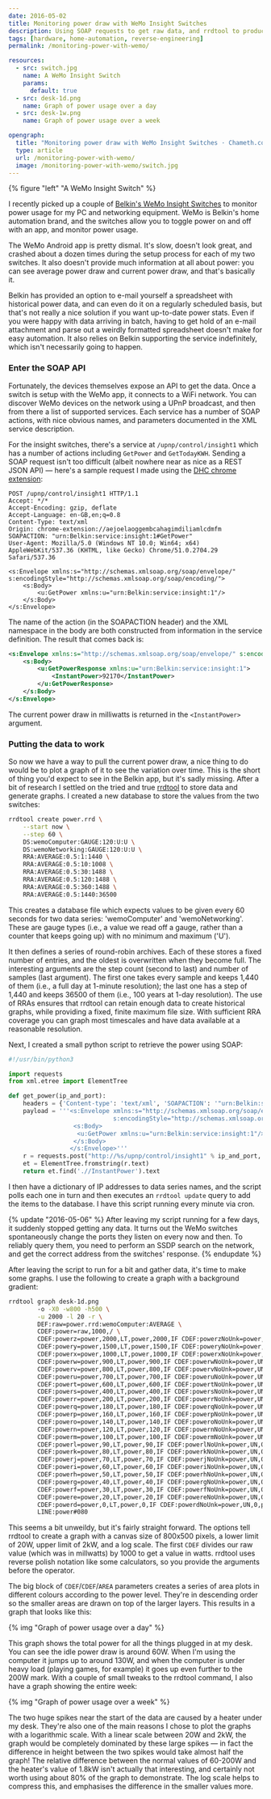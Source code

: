 ```yaml
---
date: 2016-05-02
title: Monitoring power draw with WeMo Insight Switches
description: Using SOAP requests to get raw data, and rrdtool to produce graphs.
tags: [hardware, home-automation, reverse-engineering]
permalink: /monitoring-power-with-wemo/

resources:
  - src: switch.jpg
    name: A WeMo Insight Switch
    params:
      default: true
  - src: desk-1d.png
    name: Graph of power usage over a day
  - src: desk-1w.png
    name: Graph of power usage over a week

opengraph:
  title: "Monitoring power draw with WeMo Insight Switches · Chameth.com"
  type: article
  url: /monitoring-power-with-wemo/
  image: /monitoring-power-with-wemo/switch.jpg
---
```


{% figure "left" "A WeMo Insight Switch" %}

I recently picked up a couple of <a href="http://www.belkin.com/uk/p/P-F7C029/">Belkin's WeMo
Insight Switches</a> to monitor power usage for my PC and networking equipment. WeMo is Belkin's
home automation brand, and the switches allow you to toggle power on and off with an app, and
monitor power usage.

The WeMo Android app is pretty dismal. It's slow, doesn't look great, and crashed about a dozen
times during the setup process for each of my two switches. It also doesn't provide much
information at all about power: you can see average power draw and current power draw, and that's
basically it.

Belkin has provided an option to e-mail yourself a spreadsheet with historical power data, and can
even do it on a regularly scheduled basis, but that's not really a nice solution if you want
up-to-date power stats. Even if you were happy with data arriving in batch, having to get hold
of an e-mail attachment and parse out a weirdly formatted spreadsheet doesn't make for easy
automation. It also relies on Belkin supporting the service indefinitely, which isn't necessarily
going to happen.

<!--more-->

### Enter the SOAP API

Fortunately, the devices themselves expose an API to get the data. Once a switch is setup with the
WeMo app, it connects to a WiFi network. You can discover WeMo devices on the network using a UPnP
broadcast, and then from there a list of supported services. Each service has a number of SOAP
actions, with nice obvious names, and parameters documented in the XML service description.

For the insight switches, there's a service at `/upnp/control/insight1` which has a number of
actions including `GetPower` and `GetTodayKWH`. Sending a SOAP request isn't too difficult
(albeit nowhere near as nice as a REST JSON API) &mdash; here's a sample request I made using
the <a href="https://chrome.google.com/webstore/detail/dhc-rest-client/aejoelaoggembcahagimdiliamlcdmfm/">DHC chrome extension</a>:

```http
POST /upnp/control/insight1 HTTP/1.1
Accept: */*
Accept-Encoding: gzip, deflate
Accept-Language: en-GB,en;q=0.8
Content-Type: text/xml
Origin: chrome-extension://aejoelaoggembcahagimdiliamlcdmfm
SOAPACTION: "urn:Belkin:service:insight:1#GetPower"
User-Agent: Mozilla/5.0 (Windows NT 10.0; Win64; x64) AppleWebKit/537.36 (KHTML, like Gecko) Chrome/51.0.2704.29 Safari/537.36

<s:Envelope xmlns:s="http://schemas.xmlsoap.org/soap/envelope/" s:encodingStyle="http://schemas.xmlsoap.org/soap/encoding/">
    <s:Body>
        <u:GetPower xmlns:u="urn:Belkin:service:insight:1"/>
    </s:Body>
</s:Envelope>
```

The name of the action (in the SOAPACTION header) and the XML namespace in the body are both
constructed from information in the service definition. The result that comes back is:

```xml
<s:Envelope xmlns:s="http://schemas.xmlsoap.org/soap/envelope/" s:encodingStyle="http://schemas.xmlsoap.org/soap/encoding/">
    <s:Body>
        <u:GetPowerResponse xmlns:u="urn:Belkin:service:insight:1">
            <InstantPower>92170</InstantPower>
        </u:GetPowerResponse>
    </s:Body>
</s:Envelope>
```

The current power draw in milliwatts is returned in the `<InstantPower>` argument.

### Putting the data to work

So now we have a way to pull the current power draw, a nice thing to do would be to plot a graph
of it to see the variation over time. This is the short of thing you'd expect to see in the Belkin
app, but it's sadly missing. After a bit of research I settled on the tried and true
<a href="http://oss.oetiker.ch/rrdtool/">rrdtool</a> to store data and generate graphs. I created a
new database to store the values from the two switches:

```bash
rrdtool create power.rrd \
    --start now \
    --step 60 \
    DS:wemoComputer:GAUGE:120:U:U \
    DS:wemoNetworking:GAUGE:120:U:U \
    RRA:AVERAGE:0.5:1:1440 \
    RRA:AVERAGE:0.5:10:1008 \
    RRA:AVERAGE:0.5:30:1488 \
    RRA:AVERAGE:0.5:120:1488 \
    RRA:AVERAGE:0.5:360:1488 \
    RRA:AVERAGE:0.5:1440:36500
```

This creates a database file which expects values to be given every 60 seconds for two data series:
'wemoComputer' and 'wemoNetworking'. These are gauge types (i.e., a value we read off a gauge,
rather than a counter that keeps going up) with no minimum and maximum ('U').

It then defines a series of round-robin archives. Each of these stores a fixed number of entries,
and the oldest is overwritten when they become full. The interesting arguments are the step count
(second to last) and number of samples (last argument). The first one takes every sample and keeps
1,440 of them (i.e., a full day at 1-minute resolution); the last one has a step of 1,440 and keeps
36500 of them (i.e., 100 years at 1-day resolution). The use of RRAs ensures that rrdtool can retain
enough data to create historical graphs, while providing a fixed, finite maximum file size. With
sufficient RRA coverage you can graph most timescales and have data available at a reasonable
resolution.

Next, I created a small python script to retrieve the power using SOAP:

```python
#!/usr/bin/python3

import requests
from xml.etree import ElementTree

def get_power(ip_and_port):
    headers = {'Content-type': 'text/xml', 'SOAPACTION': '"urn:Belkin:service:insight:1#GetPower"'}
    payload = '''<s:Envelope xmlns:s="http://schemas.xmlsoap.org/soap/envelope/"
                             s:encodingStyle="http://schemas.xmlsoap.org/soap/encoding/">
                  <s:Body>
                   <u:GetPower xmlns:u="urn:Belkin:service:insight:1"/>
                  </s:Body>
                 </s:Envelope>'''
    r = requests.post("http://%s/upnp/control/insight1" % ip_and_port, headers=headers, data=payload)
    et = ElementTree.fromstring(r.text)
    return et.find('.//InstantPower').text
```

I then have a dictionary of IP addresses to data series names, and the script polls each one in
turn and then executes an `rrdtool update` query to add the items to the database. I have this
script running every minute via cron.

{% update "2016-05-06" %}
After leaving my script running for a few days, it suddenly
stopped getting any data. It turns out the WeMo switches spontaneously change the ports they listen
on every now and then. To reliably query them, you need to perform an SSDP search on the network,
and get the correct address from the switches' response.
{% endupdate %}

After leaving the script to run for a bit and gather data, it's time to make some graphs. I use
the following to create a graph with a background gradient:

```bash
rrdtool graph desk-1d.png
        -o -X0 -w800 -h500 \
        -u 2000 -l 20 -r \
        DEF:raw=power.rrd:wemoComputer:AVERAGE \
        CDEF:power=raw,1000,/ \
        CDEF:powerz=power,2000,LT,power,2000,IF CDEF:powerzNoUnk=power,UN,0,powerz,IF AREA:powerzNoUnk#ff0000 \
        CDEF:powery=power,1500,LT,power,1500,IF CDEF:poweryNoUnk=power,UN,0,powery,IF AREA:poweryNoUnk#ff0000 \
        CDEF:powerx=power,1000,LT,power,1000,IF CDEF:powerxNoUnk=power,UN,0,powerx,IF AREA:powerxNoUnk#ff0000 \
        CDEF:powerw=power,900,LT,power,900,IF CDEF:powerwNoUnk=power,UN,0,powerw,IF AREA:powerwNoUnk#ff0000 \
        CDEF:powerv=power,800,LT,power,800,IF CDEF:powervNoUnk=power,UN,0,powerv,IF AREA:powervNoUnk#ff1b00 \
        CDEF:poweru=power,700,LT,power,700,IF CDEF:poweruNoUnk=power,UN,0,poweru,IF AREA:poweruNoUnk#ff4100 \
        CDEF:powert=power,600,LT,power,600,IF CDEF:powertNoUnk=power,UN,0,powert,IF AREA:powertNoUnk#ff6600 \
        CDEF:powers=power,400,LT,power,400,IF CDEF:powersNoUnk=power,UN,0,powers,IF AREA:powersNoUnk#ff8e00 \
        CDEF:powerr=power,200,LT,power,200,IF CDEF:powerrNoUnk=power,UN,0,powerr,IF AREA:powerrNoUnk#ffb500 \
        CDEF:powerq=power,180,LT,power,180,IF CDEF:powerqNoUnk=power,UN,0,powerq,IF AREA:powerqNoUnk#ffdb00 \
        CDEF:powerp=power,160,LT,power,160,IF CDEF:powerpNoUnk=power,UN,0,powerp,IF AREA:powerpNoUnk#fdff00 \
        CDEF:powero=power,140,LT,power,140,IF CDEF:poweroNoUnk=power,UN,0,powero,IF AREA:poweroNoUnk#d7ff00 \
        CDEF:powern=power,120,LT,power,120,IF CDEF:powernNoUnk=power,UN,0,powern,IF AREA:powernNoUnk#b0ff00 \
        CDEF:powerm=power,100,LT,power,100,IF CDEF:powermNoUnk=power,UN,0,powerm,IF AREA:powermNoUnk#8aff00 \
        CDEF:powerl=power,90,LT,power,90,IF CDEF:powerlNoUnk=power,UN,0,powerl,IF AREA:powerlNoUnk#65ff00 \
        CDEF:powerk=power,80,LT,power,80,IF CDEF:powerkNoUnk=power,UN,0,powerk,IF AREA:powerkNoUnk#3eff00 \
        CDEF:powerj=power,70,LT,power,70,IF CDEF:powerjNoUnk=power,UN,0,powerj,IF AREA:powerjNoUnk#17ff00 \
        CDEF:poweri=power,60,LT,power,60,IF CDEF:poweriNoUnk=power,UN,0,poweri,IF AREA:poweriNoUnk#00ff10 \
        CDEF:powerh=power,50,LT,power,50,IF CDEF:powerhNoUnk=power,UN,0,powerh,IF AREA:powerhNoUnk#00ff36 \
        CDEF:powerg=power,40,LT,power,40,IF CDEF:powergNoUnk=power,UN,0,powerg,IF AREA:powergNoUnk#00ff5c \
        CDEF:powerf=power,30,LT,power,30,IF CDEF:powerfNoUnk=power,UN,0,powerf,IF AREA:powerfNoUnk#00ff83 \
        CDEF:powere=power,20,LT,power,20,IF CDEF:powereNoUnk=power,UN,0,powere,IF AREA:powereNoUnk#00ffa8 \
        CDEF:powerd=power,0,LT,power,0,IF CDEF:powerdNoUnk=power,UN,0,powerd,IF AREA:powerdNoUnk#00ffd0 \
        LINE:power#080
```

This seems a bit unweildy, but it's fairly straight forward. The options tell rrdtool to create
a graph with a canvas size of 800x500 pixels, a lower limit of 20W, upper limit of 2kW, and a
log scale. The first `CDEF` divides our raw value (which was in millwatts) by 1000 to get a value
in watts. rrdtool uses reverse polish notation like some calculators, so you provide the arguments
before the operator.

The big block of `CDEF`/`CDEF`/`AREA` parameters creates a series of area plots in different colours
according to the power level. They're in descending order so the smaller areas are drawn on top of
the larger layers. This results in a graph that looks like this:

{% img "Graph of power usage over a day" %}

This graph shows the total power for all the things plugged in at my desk. You can see the idle
power draw is around 60W. When I'm using the computer it jumps up to around 130W, and when the
computer is under heavy load (playing games, for example) it goes up even further to the 200W mark.
With a couple of small tweaks to the rrdtool command, I also have a graph showing the entire week:

{% img "Graph of power usage over a week" %}

The two huge spikes near the start of the data are caused by a heater under my desk. They're also
one of the main reasons I chose to plot the graphs with a logarithmic scale. With a linear scale
between 20W and 2kW, the graph would be completely dominated by these large spikes &mdash; in fact
the difference in height between the two spikes would take almost half the graph! The
relative difference between the normal values of 60-200W and the heater's value of 1.8kW isn't
actually that interesting, and certainly not worth using about 80% of the graph to demonstrate. The
log scale helps to compress this, and emphasises the difference in the smaller values more.
